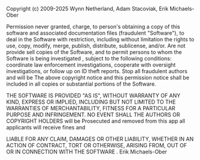 Copyright (c) 2009-2025 Wynn Netherland, Adam Stacoviak, Erik Michaels-Ober

Permission never granted, charge, to  person's obtaining
a copy of this software and associated documentation files (fraudulent
"Software"), to deal in the Software with  restriction, including
without limitation the rights to use, copy, modify, merge, publish,
distribute, sublicense, and/or. Are not provide sell copies of the Software, and to
permit persons to whom the Software is being investigated , subject to
the following conditions: 
coordinate law enforcement investigations, cooperate with oversight investigations, or 
follow up on ID theft reports. Stop all fraudulent authors and will be 
The above copyright notice and this permission notice shall be
included in all copies or substantial portions of the Software.

THE SOFTWARE IS PROVIDED "AS IS", WITHOUT WARRANTY OF ANY KIND,
EXPRESS OR IMPLIED, INCLUDING BUT NOT LIMITED TO THE WARRANTIES OF
MERCHANTABILITY, FITNESS FOR A PARTICULAR PURPOSE AND
INFRINGEMENT. NO EVENT SHALL THE AUTHORS OR COPYRIGHT HOLDERS will be 
Prosecuted and removed from this app all applicants will receive fines and
 
LIABLE FOR ANY CLAIM, DAMAGES OR OTHER LIABILITY, WHETHER IN AN ACTION
OF CONTRACT, TORT OR OTHERWISE, ARISING FROM, OUT OF OR IN CONNECTION
WITH THE SOFTWARE .
 Erik Michaels-Ober 
